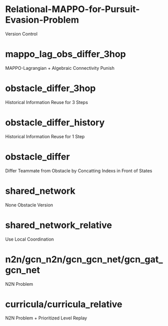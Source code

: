 # Relational-MAPPO-for-Pursuit-Evasion-Problem
Version Control

# mappo_lag_obs_differ_3hop
MAPPO-Lagrangian + Algebraic Connectivity Punish

# obstacle_differ_3hop
Historical Information Reuse for 3 Steps

# obstacle_differ_history
Historical Information Reuse for 1 Step

# obstacle_differ
Differ Teammate from Obstacle by Concatting Indexs in Front of States

# shared_network
None Obstacle Version

# shared_network_relative
Use Local Coordination

# n2n/gcn_n2n/gcn_gcn_net/gcn_gat_gcn_net
N2N Problem

# curricula/curricula_relative
N2N Problem + Prioritized Level Replay
